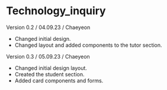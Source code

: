 # Technology_inquiry

Version 0.2 / 04.09.23 / Chaeyeon
- Changed initial design.
- Changed layout and added components to the tutor section.

Version 0.3 / 05.09.23 / Chaeyeon
- Changed initial design layout.
- Created the student section.
- Added card components and forms.

